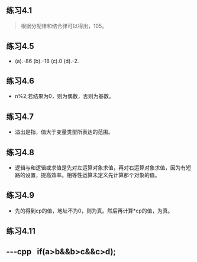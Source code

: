 ## 练习4.1
> 根据分配律和结合律可以得出，105。
## 练习4.5
* (a).-86 (b).-18 (c).0 (d).-2.
## 练习4.6
* n%2;若结果为0，则为偶数，否则为基数。
## 练习4.7
* 溢出是指，值大于变量类型所表达的范围。
## 练习4.8
* 逻辑与和逻辑或求值是先对左运算对象求值，再对右运算对象求值，因为有短路的设置，提高效率。相等性运算未定义先计算那个对象的值。
## 练习4.9
* 先的得到cp的值，地址不为0，则为真。然后再计算*cp的值，为真。
## 练习4.11
---cpp
   if(a>b&&b>c&&c>d);
--- 
